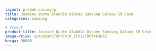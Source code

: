```yaml
---
layout: produk-casinghp
title: Jasmine Quote Aladdin Disney Samsung Galaxy S9 Case
categories: samsung

# Produk
product-title: Jasmine Quote Aladdin Disney Samsung Galaxy S9 Case
image-drive: 1ytx6sX6CTXPxTvrK_IFSzi7DFf4b3K5Z
harga: 90000
---
```

